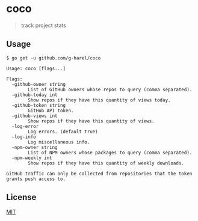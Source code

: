 <!--

TODO
- optional npm/github (with help if none)
- consistent error handling
- rate limiting
- add godoc/documentation
- add example usages in readme
- add github flag for stars

 -->

# coco

> track project stats

## Usage

```
$ go get -u github.com/g-harel/coco
```

```
Usage: coco [flags...]

Flags:
  -github-owner string
        List of GitHub owners whose repos to query (comma separated).
  -github-today int
        Show repos if they have this quantity of views today.
  -github-token string
        GitHub API token.
  -github-views int
        Show repos if they have this quantity of views.
  -log-error
        Log errors. (default true)
  -log-info
        Log miscellaneous info.
  -npm-owner string
        List of NPM owners whose packages to query (comma separated).
  -npm-weekly int
        Show repos if they have this quantity of weekly downloads.

GitHub traffic can only be collected from repositories that the token grants push access to.
```

## License

[MIT](./LICENSE)
